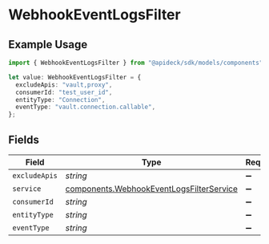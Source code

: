 # WebhookEventLogsFilter

## Example Usage

```typescript
import { WebhookEventLogsFilter } from "@apideck/sdk/models/components";

let value: WebhookEventLogsFilter = {
  excludeApis: "vault,proxy",
  consumerId: "test_user_id",
  entityType: "Connection",
  eventType: "vault.connection.callable",
};
```

## Fields

| Field                                                                                                | Type                                                                                                 | Required                                                                                             | Description                                                                                          | Example                                                                                              |
| ---------------------------------------------------------------------------------------------------- | ---------------------------------------------------------------------------------------------------- | ---------------------------------------------------------------------------------------------------- | ---------------------------------------------------------------------------------------------------- | ---------------------------------------------------------------------------------------------------- |
| `excludeApis`                                                                                        | *string*                                                                                             | :heavy_minus_sign:                                                                                   | N/A                                                                                                  | vault,proxy                                                                                          |
| `service`                                                                                            | [components.WebhookEventLogsFilterService](../../models/components/webhookeventlogsfilterservice.md) | :heavy_minus_sign:                                                                                   | N/A                                                                                                  |                                                                                                      |
| `consumerId`                                                                                         | *string*                                                                                             | :heavy_minus_sign:                                                                                   | N/A                                                                                                  | test_user_id                                                                                         |
| `entityType`                                                                                         | *string*                                                                                             | :heavy_minus_sign:                                                                                   | N/A                                                                                                  | Connection                                                                                           |
| `eventType`                                                                                          | *string*                                                                                             | :heavy_minus_sign:                                                                                   | N/A                                                                                                  | vault.connection.callable                                                                            |